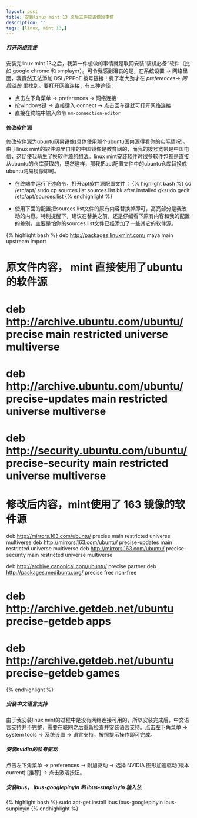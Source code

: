 ```yaml
---
layout: post
title: 安装linux mint 13 之后五件应该做的事情
description: ""
tags: [linux, mint 13,]
---
```



##### 打开网络连接
安装完linux mint 13之后，我第一件想做的事情就是联网安装“装机必备”软件（比如 google chrome 和 smplayer）。可令我感到沮丧的是，在系统设置 -> 网络里面，我竟然无法添加 DSL/PPPoE 拨号链接！费了老大劲才在 *preferences-> 网络连接* 里找到。要打开网络连接，有三种途径：
-   点击左下角菜单 -> preferences -> 网络连接
-   按windows键 -> 直接键入 connect -> 点击回车键就可打开网络连接
-   直接在终端中输入命令 `nm-connection-editor`

#### 修改软件源
修改软件源为ubuntu网易镜像(具体使用那个ubuntu国内源得看你的实际情况)。由于linux mint的软件源里自带的中国镜像是教育网的，而我的拨号宽带是中国电信，这促使我萌生了换软件源的想法。linux mint安装软件时很多软件包都是直接从ubuntu的仓库获取的，既然这样，那我把apt配置文件中的ubuntu仓库替换成ubuntu网易镜像即可。
-  在终端中运行下述命令，打开apt软件源配置文件：
{% highlight bash %} 
cd /etc/apt/
sudo cp sources.list sources.list.bk.after.installed
gksudo gedit /etc/apt/sources.list
{% endhighlight  %} 

-  使用下面的配置把sources.list文件的原有内容替换掉即可，高亮部分是我改动的内容。特别提醒下，建议在替换之前，还是仔细看下原有内容和我的配置的差别，主要是怕你的sources.list文件已经添加了一些其它的软件源。

{% highlight bash %} 
deb http://packages.linuxmint.com/ maya main upstream import

# 原文件内容， mint 直接使用了ubuntu的软件源
# deb http://archive.ubuntu.com/ubuntu/ precise main restricted universe multiverse
# deb http://archive.ubuntu.com/ubuntu/ precise-updates main restricted universe multiverse
# deb http://security.ubuntu.com/ubuntu/ precise-security main restricted universe multiverse

# 修改后内容，mint使用了 163 镜像的软件源
deb http://mirrors.163.com/ubuntu/ precise main restricted universe multiverse
deb http://mirrors.163.com/ubuntu/ precise-updates main restricted universe multiverse
deb http://mirrors.163.com/ubuntu/ precise-security main restricted universe multiverse

deb http://archive.canonical.com/ubuntu/ precise partner
deb http://packages.medibuntu.org/ precise free non-free

# deb http://archive.getdeb.net/ubuntu precise-getdeb apps
# deb http://archive.getdeb.net/ubuntu precise-getdeb games
{% endhighlight  %} 

##### 安装中文语言支持
由于我安装linux mint的过程中是没有网络连接可用的，所以安装完成后，中文语言支持并不完整，需要在联网之后重新检查并安装语言支持。点击左下角菜单 -> system tools -> 系统设置 -> 语言支持，按照提示操作即可完成。

##### 安装nvidia的私有驱动
点击左下角菜单 -> preferences -> 附加驱动 -> 选择 NVIDIA 图形加速驱动(版本 current) [推荐] -> 点击激活按钮。

##### 安装ibus， ibus-googlepinyin 和 ibus-sunpinyin 输入法

{% highlight bash %} 
sudo apt-get install ibus ibus-googlepinyin ibus-sunpinyin
{% endhighlight  %} 
